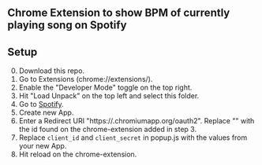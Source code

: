 ## Chrome Extension to show BPM of currently playing song on Spotify

## Setup

0. Download this repo.
1. Go to Extensions (chrome://extensions/).
2. Enable the "Developer Mode" toggle on the top right.
3. Hit "Load Unpack" on the top left and select this folder.
4. Go to [Spotify](https://developer.spotify.com/dashboard).
5. Create new App.
6. Enter a Redirect URI "https://<app-id>.chromiumapp.org/oauth2". Replace "<app-id>" with the id found on the chrome-extension added in step 3.
7. Replace `client_id` and `client_secret` in popup.js with the values from your new App.
8. Hit reload on the chrome-extension.
